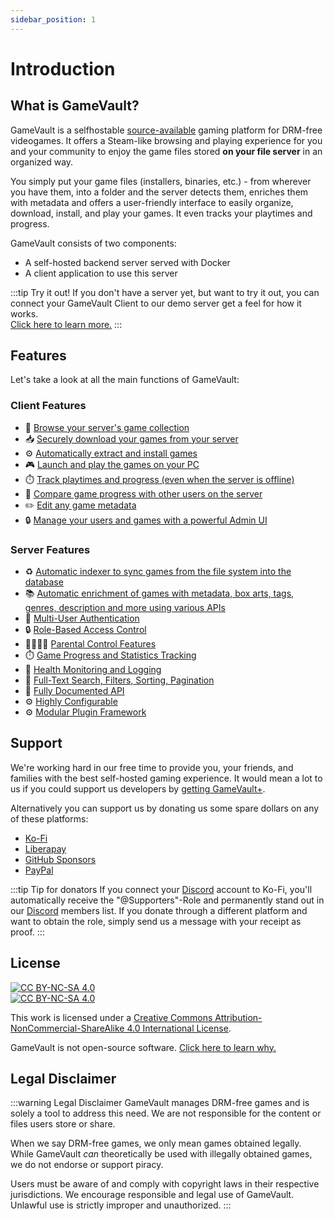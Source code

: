 ```yaml
---
sidebar_position: 1
---
```


# Introduction

## What is GameVault?

GameVault is a selfhostable [source-available](https://wikipedia.org/wiki/Source-available_software) gaming platform for DRM-free videogames. It offers a Steam-like browsing and playing experience for you and your community to enjoy the game files stored **on your file server** in an organized way.

You simply put your game files (installers, binaries, etc.) - from wherever you have them, into a folder and the server detects them, enriches them with metadata and offers a user-friendly interface to easily organize, download, install, and play your games. It even tracks your playtimes and progress.

GameVault consists of two components:

- A self-hosted backend server served with Docker
- A client application to use this server

:::tip Try it out!
If you don't have a server yet, but want to try it out, you can connect your GameVault Client to our demo server get a feel for how it works.  
[Click here to learn more.](client-docs/setup#option-2-using-the-demo-server)
:::

## Features

Let's take a look at all the main functions of GameVault:

### Client Features

- 🔎 [Browse your server's game collection](./client-docs/gui#library)
- 📥 [Securely download your games from your server](./client-docs/how-to-use#downloading-games)
- ⚙️ [Automatically extract and install games](./client-docs/how-to-use#1-extracting-the-game)
- 🎮 [Launch and play the games on your PC](./client-docs/how-to-use#playing-a-game)
- ⏱️ [Track playtimes and progress (even when the server is offline)](./client-docs/how-to-use#tracking-your-game-progress)
- 👥 [Compare game progress with other users on the server](./client-docs/gui#community)
- ✏️ [Edit any game metadata](./client-docs/gui#metadata)
- 🔒 [Manage your users and games with a powerful Admin UI](./client-docs/gui#administration)

### Server Features

- ♻️ [Automatic indexer to sync games from the file system into the database](./server-docs/indexing.md)
- 📚 [Automatic enrichment of games with metadata, box arts, tags, genres, description and more using various APIs](./server-docs/metadata-enrichment/metadata.md)
- 👥 [Multi-User Authentication](./server-docs/user-management.md)
- 🔒 [Role-Based Access Control](./server-docs/user-management#user-roles)
- 👨‍👩‍👧‍👦 [Parental Control Features](./server-docs/parental-control)
- ⏱️ [Game Progress and Statistics Tracking](./client-docs/how-to-use#tracking-your-game-progress)
- 🚨 [Health Monitoring and Logging](./advanced-usage/rest-api)
- 🔎 [Full-Text Search, Filters, Sorting, Pagination](./advanced-usage/rest-api)
- 🔌 [Fully Documented API](./advanced-usage/rest-api)
- ⚙️ [Highly Configurable](./server-docs/configuration)
- ⚙️ [Modular Plugin Framework](./server-docs/plugins.md)

## Support

We're working hard in our free time to provide you, your friends, and families with the best self-hosted gaming experience. It would mean a lot to us if you could support us developers by [getting GameVault+](./gamevault-plus/introduction.md).

Alternatively you can support us by donating us some spare dollars on any of these platforms:

- [Ko-Fi](https://ko-fi.com/phalcode)
- [Liberapay](https://liberapay.com/Phalcode)
- [GitHub Sponsors](https://github.com/sponsors/Phalcode)
- [PayPal](https://paypal.me/phalcode)

:::tip Tip for donators
If you connect your [Discord](https://discord.gg/NEdNen2dSu) account to Ko-Fi, you'll automatically receive the "@Supporters"-Role and permanently stand out in our [Discord](https://discord.gg/NEdNen2dSu) members list. If you donate through a different platform and want to obtain the role, simply send us a message with your receipt as proof.
:::

## License

[![CC BY-NC-SA 4.0][cc-by-nc-sa-shield]][cc-by-nc-sa]  
[![CC BY-NC-SA 4.0][cc-by-nc-sa-image]][cc-by-nc-sa]

This work is licensed under a
[Creative Commons Attribution-NonCommercial-ShareAlike 4.0 International License][cc-by-nc-sa].

GameVault is not open-source software. [Click here to learn why.](/blog/2023/07/13)

[cc-by-nc-sa]: http://creativecommons.org/licenses/by-nc-sa/4.0/
[cc-by-nc-sa-image]: https://licensebuttons.net/l/by-nc-sa/4.0/88x31.png
[cc-by-nc-sa-shield]: https://img.shields.io/badge/License-CC%20BY--NC--SA%204.0-lightgrey.svg

## Legal Disclaimer

:::warning Legal Disclaimer
GameVault manages DRM-free games and is solely a tool to address this need. We are not responsible for the content or files users store or share.

When we say DRM-free games, we only mean games obtained legally. While GameVault _can_ theoretically be used with illegally obtained games, we do not endorse or support piracy.

Users must be aware of and comply with copyright laws in their respective jurisdictions. We encourage responsible and legal use of GameVault. Unlawful use is strictly improper and unauthorized.
:::
